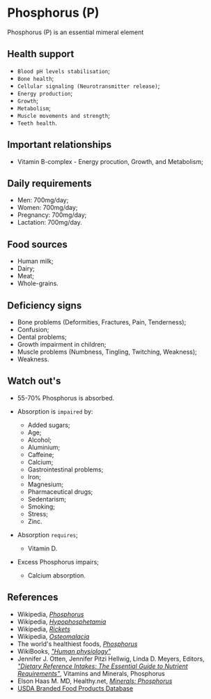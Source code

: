 # Phosphorus (P)
Phosphorus (P) is an essential mimeral element

## Health support
- `Blood pH levels stabilisation`;
- `Bone health`;
- `Cellular signaling (Neurotransmitter release)`;
- `Energy production`;
- `Growth`;
- `Metabolism`;
- `Muscle movements and strength`;
- `Teeth health`.

## Important relationships
- Vitamin B-complex - Energy procution, Growth, and Metabolism;

## Daily requirements
- Men: 700mg/day;
- Women: 700mg/day;
- Pregnancy: 700mg/day;
- Lactation: 700mg/day.

## Food sources
- Human milk;
- Dairy;
- Meat;
- Whole-grains.

## Deficiency signs
- Bone problems (Deformities, Fractures, Pain, Tenderness);
- Confusion;
- Dental problems;
- Growth impairment in children;
- Muscle problems (Numbness, Tingling, Twitching, Weakness);
- Weakness.

## Watch out's
- 55-70% Phosphorus is absorbed.

- Absorption is `impaired` by:
    - Added sugars;
    - Age;
    - Alcohol;
	- Aluminium;
    - Caffeine;
	- Calcium;
    - Gastrointestinal problems;
	- Iron;
	- Magnesium;
    - Pharmaceutical drugs;
    - Sedentarism;
    - Smoking;
    - Stress;
    - Zinc.

- Absorption `requires`;
	- Vitamin D.
	
- Excess Phosphorus impairs;
	- Calcium absorption.

## References
- Wikipedia, [_Phosphorus_](https://en.wikipedia.org/wiki/Phosphorus)
- Wikipedia, [_Hypophosphetamia_](https://en.wikipedia.org/wiki/Hypophosphatemia#Signs_and_symptoms)
- Wikipedia, [_Rickets_](https://en.wikipedia.org/wiki/Rickets#Signs_and_symptoms)
- Wikipedia, [_Osteomalacia_](https://en.wikipedia.org/wiki/Osteomalacia#Signs_and_symptoms)
- The world's healthiest foods, [_Phosphorus_](http://www.whfoods.com/genpage.php?tname=nutrient&dbid=127)
- WikiBooks, [_"Human physiology"_](https://en.wikibooks.org/wiki/Human_Physiology/Nutrition#Minerals)
- Jennifer J. Otten, Jennifer Pitzi Hellwig, Linda D. Meyers, Editors, [_"Dietary Reference Intakes: The Essential Guide to Nutrient Requirements"_](https://www.amazon.com/Dietary-Reference-Intakes-Essential-Requirements/dp/0309157420), Vitamins and Minerals, Phosphorus
- Elson Haas M. MD, Healthy.net, [_Minerals: Phosphorus_](http://www.healthy.net/scr/Article.aspx?Id=2061)
- [USDA Branded Food Products Database](https://ndb.nal.usda.gov/ndb/nutrients/report/nutrientsfrm?max=1000&offset=0&totCount=0&nutrient1=305&nutrient2=&nutrient3=&subset=0&sort=c&measureby=g)